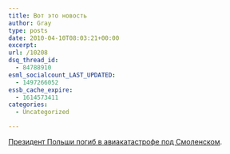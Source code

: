 ```yaml
---
title: Вот это новость
author: Gray
type: posts
date: 2010-04-10T08:03:21+00:00
excerpt:
url: /10208
dsq_thread_id:
  - 84788910
esml_socialcount_LAST_UPDATED:
  - 1497266052
essb_cache_expire:
  - 1614573411
categories:
  - Uncategorized

---
```








<a href="http://www.gazeta.ru/social/2010/04/10/3349930.shtml" target="_blank">Президент Польши погиб в авиакатастрофе под Смоленском</a>.